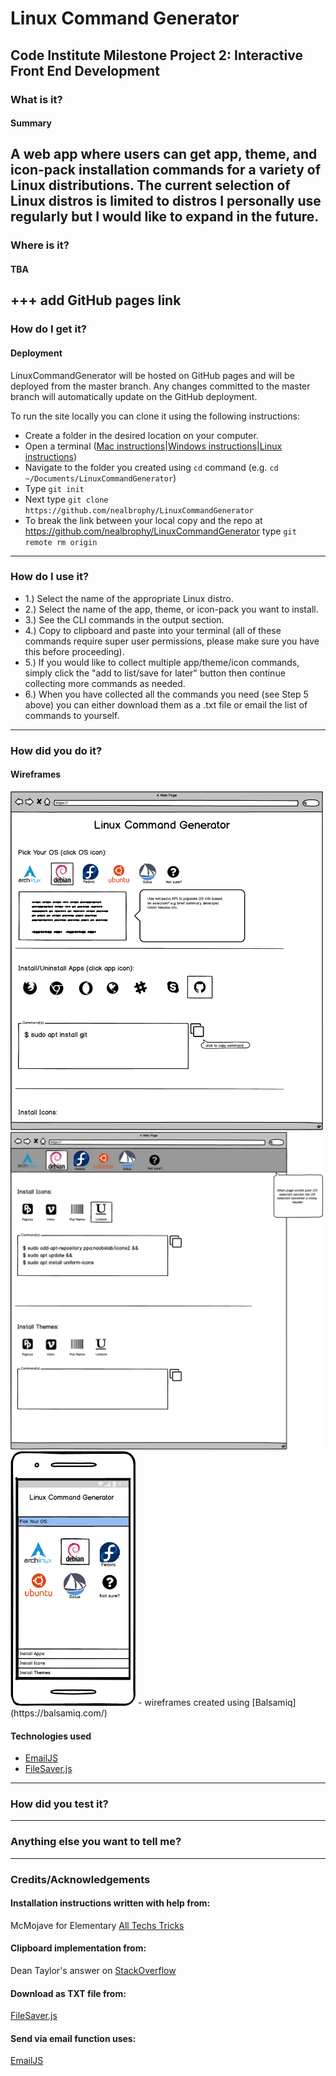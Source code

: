 # Linux Command Generator
## Code Institute Milestone Project 2: Interactive Front End Development

### What is it?
#### Summary
A web app where users can get app, theme, and icon-pack installation commands for a variety of Linux distributions. The current selection of Linux distros is limited to distros I personally use regularly but I would like to expand in the future.
---
### Where is it?
#### TBA
+++ add GitHub pages link
---
### How do I get it?
#### Deployment
LinuxCommandGenerator will be hosted on GitHub pages and will be deployed from the master branch. Any changes committed to the master branch will automatically update on the GitHub deployment.

To run the site locally you can clone it using the following instructions:
- Create a folder in the desired location on your computer.
- Open a terminal ([Mac instructions](https://macpaw.com/how-to/use-terminal-on-mac)|[Windows instructions](https://www.quora.com/How-do-I-open-terminal-in-windows)|[Linux instructions](https://www.howtogeek.com/howto/22283/four-ways-to-get-instant-access-to-a-terminal-in-linux/))
- Navigate to the folder you created using `cd` command (e.g. `cd ~/Documents/LinuxCommandGenerator`)
- Type `git init`
- Next type `git clone https://github.com/nealbrophy/LinuxCommandGenerator`
- To break the link between your local copy and the repo at https://github.com/nealbrophy/LinuxCommandGenerator type `git remote rm origin`


---
### How do I use it?
- 1.) Select the name of the appropriate Linux distro.
- 2.) Select the name of the app, theme, or icon-pack you want to install.
- 3.) See the CLI commands in the output section.
- 4.) Copy to clipboard and paste into your terminal (all of these commands require super user permissions, please make sure you have this before proceeding).
- 5.) If you would like to collect multiple app/theme/icon commands, simply click the "add to list/save for later" button then continue collecting more commands as needed.
- 6.) When you have collected all the commands you need (see Step 5 above) you can either download them as a .txt file or email the list of commands to yourself.

---
### How did you do it?
#### Wireframes
<img src="images/Desktop-1.png" alt="desktop-wireframe-1" width="500px">
<img src="images/Desktop-2.png" alt="desktop-wireframe-2" width="500px">
<img src="images/Mobile.png" alt="mobile-wireframe" width="200px">
- wireframes created using [Balsamiq](https://balsamiq.com/)

#### Technologies used
- [EmailJS](https://www.emailjs.com/)
- [FileSaver.js](https://github.com/eligrey/FileSaver.js/)
---
### How did you test it?
---
### Anything else you want to tell me?
---
### Credits/Acknowledgements

#### Installation instructions written with help from:
McMojave for Elementary [All Techs Tricks](https://alltechstricks.blogspot.com/2019/05/how-to-install-mcmojave-linux-theme.html)

#### Clipboard implementation from:
Dean Taylor's answer on [StackOverflow](https://stackoverflow.com/questions/400212/how-do-i-copy-to-the-clipboard-in-javascript)

#### Download as TXT file from:
[FileSaver.js](https://github.com/eligrey/FileSaver.js/)

#### Send via email function uses:
[EmailJS](https://www.emailjs.com/)